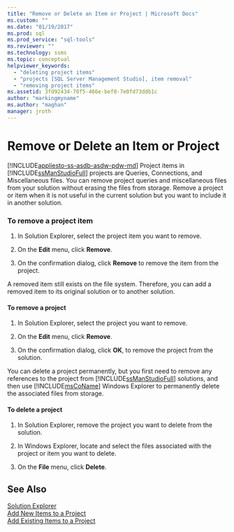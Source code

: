 ```yaml
---
title: "Remove or Delete an Item or Project | Microsoft Docs"
ms.custom: ""
ms.date: "01/19/2017"
ms.prod: sql
ms.prod_service: "sql-tools"
ms.reviewer: ""
ms.technology: ssms
ms.topic: conceptual
helpviewer_keywords: 
  - "deleting project items"
  - "projects [SQL Server Management Studio], item removal"
  - "removing project items"
ms.assetid: 3fd92434-70f5-466e-bef0-7e0fd73ddb1c
author: "markingmyname"
ms.author: "maghan"
manager: jroth
---
```

# Remove or Delete an Item or Project
[!INCLUDE[appliesto-ss-asdb-asdw-pdw-md](../../includes/appliesto-ss-asdb-asdw-pdw-md.md)]
Project items in [!INCLUDE[ssManStudioFull](../../includes/ssmanstudiofull-md.md)] projects are Queries, Connections, and Miscellaneous files. You can remove project queries and miscellaneous files from your solution without erasing the files from storage. Remove a project or item when it is not useful in the current solution but you want to include it in another solution.  
  
### To remove a project item  
  
1.  In Solution Explorer, select the project item you want to remove.  
  
2.  On the **Edit** menu, click **Remove**.  
  
3.  On the confirmation dialog, click **Remove** to remove the item from the project.  
  
A removed item still exists on the file system. Therefore, you can add a removed item to its original solution or to another solution.  
  
#### To remove a project  
  
1.  In Solution Explorer, select the project you want to remove.  
  
2.  On the **Edit** menu, click **Remove**.  
  
3.  On the confirmation dialog, click **OK**, to remove the project from the solution.  
  
You can delete a project permanently, but you first need to remove any references to the project from [!INCLUDE[ssManStudioFull](../../includes/ssmanstudiofull-md.md)] solutions, and then use [!INCLUDE[msCoName](../../includes/msconame_md.md)] Windows Explorer to permanently delete the associated files from storage.  
  
#### To delete a project  
  
1.  In Solution Explorer, remove the project you want to delete from the solution.  
  
2.  In Windows Explorer, locate and select the files associated with the project or item you want to delete.  
  
3.  On the **File** menu, click **Delete**.  
  
## See Also  
[Solution Explorer](../../ssms/solution/solution-explorer.md)  
[Add New Items to a Project](../../ssms/solution/add-new-items-to-a-project.md)  
[Add Existing Items to a Project](../../ssms/solution/add-existing-items-to-a-project.md)  
  
